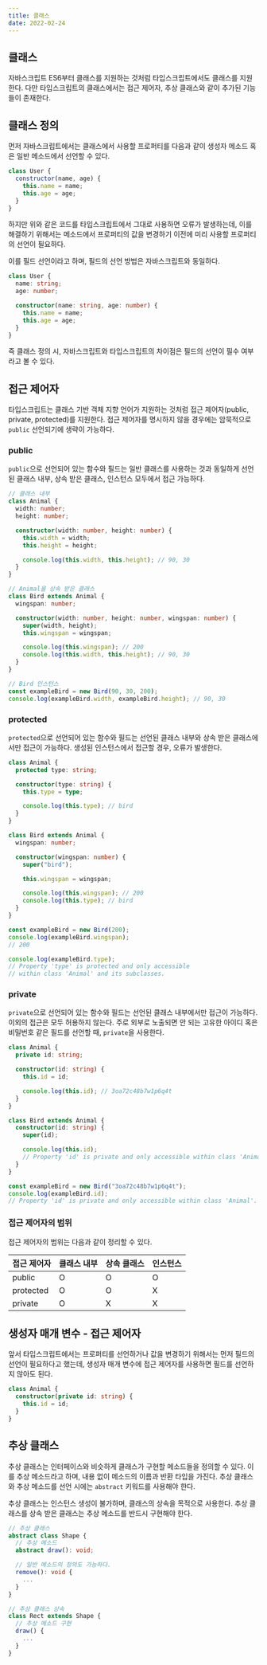 ```yaml
---
title: 클래스
date: 2022-02-24 
---
```


## 클래스

자바스크립트 ES6부터 클래스를 지원하는 것처럼 타입스크립트에서도 클래스를 지원한다.
다만 타입스크립트의 클래스에서는 접근 제어자, 추상 클래스와 같이 추가된 기능들이 존재한다.

## 클래스 정의

먼저 자바스크립트에서는 클래스에서 사용할 프로퍼티를 다음과 같이 생성자 메소드 혹은 일반 메소드에서 선언할 수 있다.

```javascript
class User {
  constructor(name, age) {
    this.name = name;
    this.age = age;
  }
}
```

하지만 위와 같은 코드를 타입스크립트에서 그대로 사용하면 오류가 발생하는데,
이를 해결하기 위해서는 메소드에서 프로퍼티의 값을 변경하기 이전에 미리 사용할 프로퍼티의 선언이 필요하다.

이를 필드 선언이라고 하며, 필드의 선언 방법은 자바스크립트와 동일하다.

```typescript
class User {
  name: string;
  age: number;

  constructor(name: string, age: number) {
    this.name = name;
    this.age = age;
  }
}
```

즉 클래스 정의 시, 자바스크립트와 타입스크립트의 차이점은 필드의 선언이 필수 여부라고 볼 수 있다.

## 접근 제어자

타입스크립트는 클래스 기반 객체 지향 언어가 지원하는 것처럼 접근 제어자(public, private, protected)를 지원한다.
접근 제어자를 명시하지 않을 경우에는 암묵적으로 `public` 선언되기에 생략이 가능하다.

### public

`public`으로 선언되어 있는 함수와 필드는 일반 클래스를 사용하는 것과 동일하게 선언된 클래스 내부, 상속 받은 클래스, 인스턴스 모두에서 접근 가능하다.

```typescript
// 클래스 내부
class Animal {
  width: number;
  height: number;

  constructor(width: number, height: number) {
    this.width = width;
    this.height = height;

    console.log(this.width, this.height); // 90, 30
  }
}

// Animal을 상속 받은 클래스
class Bird extends Animal {
  wingspan: number;

  constructor(width: number, height: number, wingspan: number) {
    super(width, height);
    this.wingspan = wingspan;

    console.log(this.wingspan); // 200
    console.log(this.width, this.height); // 90, 30
  }
}

// Bird 인스턴스
const exampleBird = new Bird(90, 30, 200);
console.log(exampleBird.width, exampleBird.height); // 90, 30
```

### protected

`protected`으로 선언되어 있는 함수와 필드는 선언된 클래스 내부와 상속 받은 클래스에서만 접근이 가능하다.
생성된 인스턴스에서 접근할 경우, 오류가 발생한다.

```typescript
class Animal {
  protected type: string;

  constructor(type: string) {
    this.type = type;

    console.log(this.type); // bird
  }
}

class Bird extends Animal {
  wingspan: number;

  constructor(wingspan: number) {
    super("bird");

    this.wingspan = wingspan;

    console.log(this.wingspan); // 200
    console.log(this.type); // bird
  }
}

const exampleBird = new Bird(200);
console.log(exampleBird.wingspan);
// 200

console.log(exampleBird.type);
// Property 'type' is protected and only accessible 
// within class 'Animal' and its subclasses.
```

### private

`private`으로 선언되어 있는 함수와 필드는 선언된 클래스 내부에서만 접근이 가능하다.
이외의 접근은 모두 허용하지 않는다.
주로 외부로 노출되면 안 되는 고유한 아이디 혹은 비밀번호 같은 필드를 선언할 때, `private`을 사용한다.

```typescript
class Animal {
  private id: string;

  constructor(id: string) {
    this.id = id;

    console.log(this.id); // 3oa72c48b7w1p6q4t
  }
}

class Bird extends Animal {
  constructor(id: string) {
    super(id);

    console.log(this.id);
    // Property 'id' is private and only accessible within class 'Animal'.
  }
}

const exampleBird = new Bird("3oa72c48b7w1p6q4t");
console.log(exampleBird.id); 
// Property 'id' is private and only accessible within class 'Animal'.
```

### 접근 제어자의 범위

접근 제어자의 범위는 다음과 같이 정리할 수 있다.

접근 제어자 | 클래스 내부 | 상속 클래스 | 인스턴스 |
-----------|------------|-----------------|----------------|
public | O | O | O |
protected | O | O | X |
private | O | X | X |

## 생성자 매개 변수 - 접근 제어자

앞서 타입스크립트에서는 프로퍼티를 선언하거나 값을 변경하기 위해서는 먼저 필드의 선언이 필요하다고 했는데, 생성자 매개 변수에 접근 제어자를 사용하면 필드를 선언하지 않아도 된다.

```typescript
class Animal {
  constructor(private id: string) {
    this.id = id;
  }
}
```

## 추상 클래스

추상 클래스는 인터페이스와 비슷하게 클래스가 구현할 메소드들을 정의할 수 있다.
이를 추상 메소드라고 하며, 내용 없이 메소드의 이름과 반환 타입을 가진다.
추상 클래스와 추상 메소드를 선언 시에는 `abstract` 키워드를 사용해야 한다.

추상 클래스는 인스턴스 생성이 불가하며, 클래스의 상속을 목적으로 사용한다.
추상 클래스를 상속 받은 클래스는 추상 메소드를 반드시 구현해야 한다.

```typescript
// 추상 클래스
abstract class Shape {
  // 추상 메소드
  abstract draw(): void;

  // 일반 메소드의 정의도 가능하다.
  remove(): void {
    ...
  }
}

// 추상 클래스 상속
class Rect extends Shape {
  // 추상 메소드 구현
  draw() {
    ...
  }
}
```